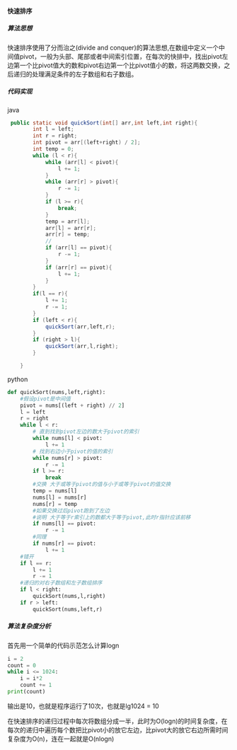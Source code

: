 #### 快速排序

##### 算法思想

快速排序使用了分而治之(divide and conquer)的算法思想,在数组中定义一个中间值pivot，一般为头部、尾部或者中间索引位置，在每次的快排中，找出pivot左边第一个比pivot值大的数和pivot右边第一个比pivot值小的数，将这两数交换，之后递归的处理满足条件的左子数组和右子数组。

##### 代码实现

java

```java
 public static void quickSort(int[] arr,int left,int right){
        int l = left;
        int r = right;
        int pivot = arr[(left+right) / 2];
        int temp = 0;
        while (l < r){
            while (arr[l] < pivot){
                l += 1;
            }
            while (arr[r] > pivot){
                r -= 1;
            }
            if (l >= r){
                break;
            }
            temp = arr[l];
            arr[l] = arr[r];
            arr[r] = temp;
            //
            if (arr[l] == pivot){
                r -= 1;
            }
            if (arr[r] == pivot){
                l += 1;
            }
        }
        if(l == r){
            l += 1;
            r -= 1;
        }
        if (left < r){
            quickSort(arr,left,r);
        }
        if (right > l){
            quickSort(arr,l,right);
        }

    }
```

python

```python
def quickSort(nums,left,right):
    #假设pivot是中间值
    pivot = nums[(left + right) // 2]
    l = left
    r = right
    while l < r:
        # 直到找到pivot左边的数大于pivot的索引
        while nums[l] < pivot:
            l += 1
        # 找到右边小于pivot的值的索引
        while nums[r] > pivot:
            r -= 1
        if l >= r:
            break
        #交换 大于或等于pivot的值与小于或等于pivot的值交换
        temp = nums[l]
        nums[l] = nums[r]
        nums[r] = temp
        #如果交换过后pivot跑到了左边
        #说明 大于等于r索引上的数都大于等于pivot,此时r指针应该前移
        if nums[l] == pivot:
            r -= 1
        #同理
        if nums[r] == pivot:
            l += 1
    #错开
    if l == r:
        l += 1
        r -= 1
    #递归的对右子数组和左子数组排序
    if l < right:
        quickSort(nums,l,right)
    if r > left:
        quickSort(nums,left,r)
```

##### 算法复杂度分析

首先用一个简单的代码示范怎么计算logn

```python
i = 2
count = 0
while i <= 1024:
    i = i*2
    count += 1
print(count)
```

输出是10，也就是程序运行了10次，也就是lg1024 = 10

在快速排序的递归过程中每次将数组分成一半，此时为O(logn)的时间复杂度，在每次的递归中遍历每个数把比pivot小的放它左边，比pivot大的放它右边所需时间复杂度为O(n)，连在一起就是O(nlogn)